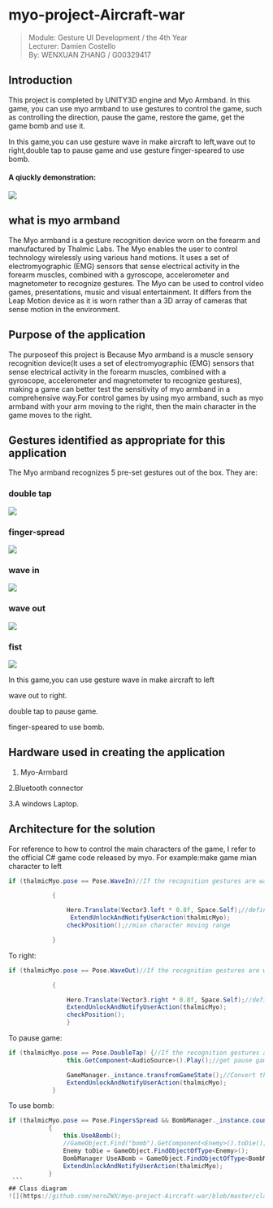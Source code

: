 # myo-project-Aircraft-war
> Module: Gesture UI Development / the 4th Year     
> Lecturer: Damien Costello   
> By: WENXUAN ZHANG / G00329417
## Introduction
This project is completed by UNITY3D engine and Myo Armband. In this game, you can use myo armband to use gestures to control the game, such as controlling the direction, pause the game, restore the game, get the game bomb and use it.

In this game,you can use gesture wave in make aircraft to left,wave out to right,double tap to pause game and use gesture finger-speared to
use bomb.

#### A qiuckly demonstration:

![](https://github.com/neroZWX/myo-project-Aircraft-war/blob/master/demonstration.gif)
## what is myo armband
The Myo armband is a gesture recognition device worn on the forearm and manufactured by Thalmic Labs. The Myo enables the user to control technology wirelessly using various hand motions. It uses a set of electromyographic (EMG) sensors that sense electrical activity in the forearm muscles, combined with a gyroscope, accelerometer and magnetometer to recognize gestures. The Myo can be used to control video games, presentations, music and visual entertainment. It differs from the Leap Motion device as it is worn rather than a 3D array of cameras that sense motion in the environment.
## Purpose of the application 
The purposeof this project is Because Myo armband is a muscle sensory recognition device(It uses a set of electromyographic (EMG) sensors that sense electrical activity in the forearm muscles, combined with a gyroscope, accelerometer and magnetometer to recognize gestures), making a game can better test the sensitivity of myo armband in a comprehensive way.For control games by using myo armband, such as myo armband with your arm moving to the right, then the main character in the game moves to the right.
## Gestures identified as appropriate for this application
The Myo armband recognizes 5 pre-set gestures out of the box. They are:
### double tap
![](https://github.com/neroZWX/myo-project-Aircraft-war/blob/master/images/double-tap.gif)
### finger-spread
![](https://github.com/neroZWX/myo-project-Aircraft-war/blob/master/images/finger-spread.gif)
### wave in 
![](https://github.com/neroZWX/myo-project-Aircraft-war/blob/master/images/wave-in.gif)
### wave out
![](https://github.com/neroZWX/myo-project-Aircraft-war/blob/master/images/wave-out.gif)
### fist
![](https://github.com/neroZWX/myo-project-Aircraft-war/blob/master/images/fist.gif)

In this game,you can use gesture wave in make aircraft to left

wave out to right.

double tap to pause game.

finger-speared to use bomb.

## Hardware used in creating the application
1. Myo-Armbard

 2.Bluetooth connector

 3.A windows Laptop.
## Architecture for the solution
For reference to how to control the main characters of the game, I refer to the official C# game code released by myo.
For example:make game mian character  to left
```c#
if (thalmicMyo.pose == Pose.WaveIn)//If the recognition gestures are wavein then make left

            {

                Hero.Translate(Vector3.left * 0.8f, Space.Self);//define Moving speed
                 ExtendUnlockAndNotifyUserAction(thalmicMyo);
                checkPosition();//mian character moving range

            }
```            
To right:
```c#
if (thalmicMyo.pose == Pose.WaveOut)//If the recognition gestures are waveout then make right

            {

                Hero.Translate(Vector3.right * 0.8f, Space.Self);//define Moving speed
                ExtendUnlockAndNotifyUserAction(thalmicMyo);
                checkPosition();
                }
```                
To pause game:
```c#
if (thalmicMyo.pose == Pose.DoubleTap) {//If the recognition gestures are doubleTap then pause game
                this.GetComponent<AudioSource>().Play();//get pause game voice

                GameManager._instance.transfromGameState();//Convert the game state to pause
                ExtendUnlockAndNotifyUserAction(thalmicMyo);
            }
 ```
 To use bomb:
 ```c#
 if (thalmicMyo.pose == Pose.FingersSpread && BombManager._instance.count > 0)//If the recognition gestures are fingerspread then use bomb
            {
                this.UseABomb();
                //GameObject.Find("bomb").GetComponent<Enemy>().toDie();
                Enemy toDie = GameObject.FindObjectOfType<Enemy>();
                BombManager UseABomb = GameObject.FindObjectOfType<BombManager>();
                ExtendUnlockAndNotifyUserAction(thalmicMyo);
            }
  ```
## Class diagram
![](https://github.com/neroZWX/myo-project-Aircraft-war/blob/master/classDigram.PNG)
